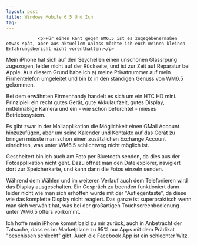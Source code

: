 ```yaml
---
layout: post
title: Windows Mobile 6.5 Und Ich
tag: 
---
```



                <p>Für einen Rant gegen WM6.5 ist es zugegebenermaßen etwas spät, aber aus aktuellem Anlass möchte ich euch meinen kleinen Erfahrungsbericht nicht vorenthalten:</p>
<p>Mein iPhone hat sich auf den Seychellen einen unschönen Glassrpung zugezogen, leider nicht auf der Rückseite, und ist zur Zeit auf Reparatur bei Apple. Aus diesem Grund habe ich a) meine Privatnummer auf mein Firmentelefon umgeleitet und bin b) in den ständigen Genuss von WM6.5 gekommen.</p>
<p>Bei dem erwähnten Firmenhandy handelt es sich um ein HTC HD mini. Prinzipiell ein recht gutes Gerät, gute Akkulaufzeit, gutes Display, mittelmäßige Kamera und ein - wie schon befürchtet - mieses Betriebssystem.</p>
<p>Es gibt zwar in der Mailapplikation die Möglichkeit einen GMail Account hinzuzufügen, aber um seine Kalender und Kontakte auf das Gerät zu bringen müsste man schon einen zusätzlichen Exchange Account einrichten, was unter WM6.5 schlichtweg nicht möglich ist.</p>
<p>Gescheitert bin ich auch am Foto per Bluetooth senden, da dies aus der Fotoapplikation nicht geht. Dazu öffnet man den Dateiexplorer, navigiert dort zur Speicherkarte, und kann dann die Fotos einzeln senden.</p>
<p>Während dem Wählen und im weiteren Verlauf auch dem Telefonieren wird das Display ausgeschalten. Ein Gespräch zu beenden funktioniert dann leider nicht wie man sich erhoffen würde mit der &quot;Auflegentaste&quot;, da diese wie das komplette Display nicht reagiert. Das ganze ist superpraktisch wenn man sich verwählt hat, was bei der großartigen Touchscreenbedienung unter WM6.5 öfters vorkommt.</p>
<p>Ich hoffe mein iPhone kommt bald zu mir zurück, auch in Anbetracht der Tatsache, dass es im Marketplace zu 95% nur Apps mit dem Prädikat &quot;beschissen schlecht&quot; gibt. Auch die Facebook App ist ein schlechter Witz.</p>
            
